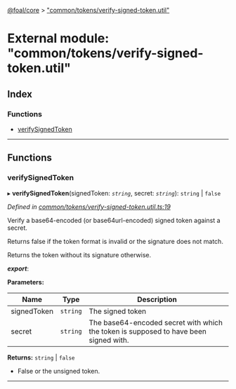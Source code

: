 [@foal/core](../README.md) > ["common/tokens/verify-signed-token.util"](../modules/_common_tokens_verify_signed_token_util_.md)

# External module: "common/tokens/verify-signed-token.util"

## Index

### Functions

* [verifySignedToken](_common_tokens_verify_signed_token_util_.md#verifysignedtoken)

---

## Functions

<a id="verifysignedtoken"></a>

###  verifySignedToken

▸ **verifySignedToken**(signedToken: *`string`*, secret: *`string`*): `string` \| `false`

*Defined in [common/tokens/verify-signed-token.util.ts:19](https://github.com/FoalTS/foal/blob/538afb23/packages/core/src/common/tokens/verify-signed-token.util.ts#L19)*

Verify a base64-encoded (or base64url-encoded) signed token against a secret.

Returns false if the token format is invalid or the signature does not match.

Returns the token without its signature otherwise.

*__export__*: 

**Parameters:**

| Name | Type | Description |
| ------ | ------ | ------ |
| signedToken | `string` |  The signed token |
| secret | `string` |  The base64-encoded secret with which the token is supposed to have been signed with. |

**Returns:** `string` \| `false`
*   False or the unsigned token.

___

